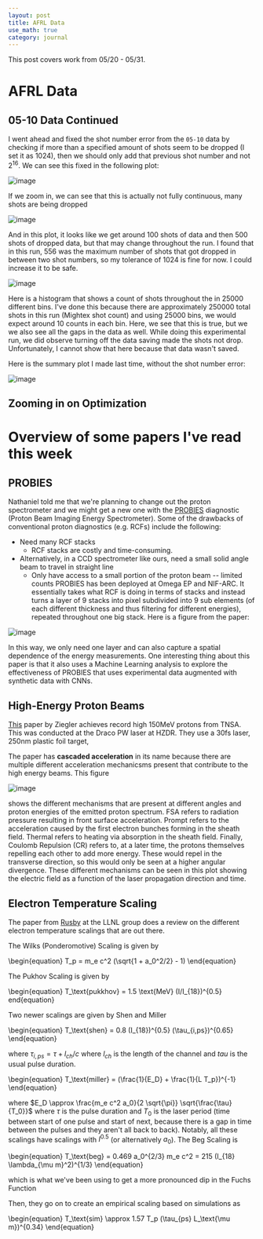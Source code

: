 ```yaml
---
layout: post
title: AFRL Data
use_math: true
category: journal
---
```


This post covers work from 05/20 - 05/31. 

# AFRL Data

## 05-10 Data Continued
I went ahead and fixed the shot number error from the `05-10` data by checking if more than a specified amount of shots seem to be dropped (I set it as 1024), then we should only add that previous shot number and not $2^{16}$. We can see this fixed in the following plot:

![image](https://github.com/ronak-n-desai/ronak-n-desai.github.io/assets/98538788/542345f1-4096-411e-a064-7f6a904de5b8)

If we zoom in, we can see that this is actually not fully continuous, many shots are being dropped

![image](https://github.com/ronak-n-desai/ronak-n-desai.github.io/assets/98538788/cdab82f5-6dce-4524-940a-d112ff4cee7e)

And in this plot, it looks like we get around 100 shots of data and then 500 shots of dropped data, but that may change throughout the run. I found that in this run, 556 was the maximum number of shots that got dropped in between two shot numbers, so my tolerance of 1024 is fine for now. I could increase it to be safe.

![image](https://github.com/ronak-n-desai/ronak-n-desai.github.io/assets/98538788/6df10cbf-e51c-461b-a24d-4e6be77c0f1f)

Here is a histogram that shows a count of shots throughout the in 25000 different bins. I've done this because there are approximately 250000 total shots in this run (Mightex shot count) and using 25000 bins, we would expect around 10 counts in each bin. 
Here, we see that this is true, but we we also see all the gaps in the data as well. While doing this experimental run, we did observe turning off the data saving made the shots not drop. Unfortunately, I cannot show that here because that data wasn't saved. 

Here is the summary plot I made last time, without the shot number error: 

![image](https://github.com/ronak-n-desai/ronak-n-desai.github.io/assets/98538788/ea01ea41-2f0d-416b-8dc3-367e9b52f598)

## Zooming in on Optimization


# Overview of some papers I've read this week

## PROBIES

Nathaniel told me that we're planning to change out the proton spectrometer and we might get a new one with the [PROBIES](https://pubs.aip.org/aip/rsi/article/94/2/023507/2869320/A-flexible-proton-beam-imaging-energy-spectrometer) diagnostic (Proton Beam Imaging Energy Spectrometer). Some of the drawbacks of conventional proton diagnostics (e.g. RCFs) include the following:
- Need many RCF stacks
  + RCF stacks are costly and time-consuming. 
- Alternatively, in a CCD spectrometer like ours, need a small solid angle beam to travel in straight line
  + Only have access to a small portion of the proton beam -- limited counts
PROBIES has been deployed at Omega EP and NIF-ARC. It essentially takes what RCF is doing in terms of stacks and instead turns a layer of 9 stacks into pixel subdivided into 9 sub elements (of each different thickness and thus filtering for different energies), repeated throughout one big stack. Here is a figure from the paper: 

![image](https://github.com/ronak-n-desai/ronak-n-desai.github.io/assets/98538788/8d0fbcd6-a2e9-45d8-aeaa-8304b06e4a92)

In this way, we only need one layer and can also capture a spatial dependence of the energy measurements. One interesting thing about this paper is that it also uses a Machine Learning analysis to explore the effectiveness of PROBIES that uses experimental data augmented with synthetic data with CNNs. 

## High-Energy Proton Beams

[This](https://www.nature.com/articles/s41567-024-02505-0) paper by Ziegler achieves record high 150MeV protons from TNSA. This was conducted at the Draco PW laser at HZDR. They use a 30fs laser, 250nm plastic foil target, 

The paper has **cascaded acceleration** in its name because there are multiple different acceleration mechanicsms present that contribute to the high energy beams. This figure

![image](https://github.com/ronak-n-desai/ronak-n-desai.github.io/assets/98538788/92c47de3-c6fe-446e-931d-9f060312cc49)

shows the different mechanisms that are present at different angles and proton energies of the emitted proton spectrum. FSA refers to radiation pressure resulting in front surface acceleration. Prompt refers to the acceleration caused by the first electron bunches forming in the sheath field.  Thermal refers to heating via absorption in the sheath field. Finally, Coulomb Repulsion (CR) refers to, at a later time, the protons themselves repelling each other to add more energy. These would repel in the transverse direction, so this would only be seen at a higher angular divergence. These different mechanisms can be seen in this plot showing the electric field as a function of the laser propagation direction and time. 

## Electron Temperature Scaling

The paper from [Rusby](https://pubs.aip.org/aip/pop/article/31/4/040503/3284907/Review-and-meta-analysis-of-electron-temperatures) at the LLNL group does a review on the different electron temperature scalings that are out there. 

The Wilks (Ponderomotive) Scaling is given by 

\begin{equation}
T_p = m_e c^2 (\sqrt{1 + a_0^2/2} - 1)
\end{equation}

The Pukhov Scaling is given by 

\begin{equation}
T_\text{pukkhov} = 1.5 \text{MeV} (I/I_{18})^{0.5}
end{equation}

Two newer scalings are given by Shen and Miller

\begin{equation}
  T_\text{shen} = 0.8 (I_{18})^{0.5} (\tau_{i,ps})^{0.65}
\end{equation}

where $\tau_{i,ps} = \tau + l_{ch}/c$ where $l_{ch}$ is the length of the channel and $tau$ is the usual pulse duration.

\begin{equation}
  T_\text{miller} = (\frac{1}{E_D} + \frac{1}{L T_p})^{-1}
\end{equation}

where $E_D \approx \frac{m_e c^2 a_0}{2 \sqrt{\pi}} \sqrt{\frac{\tau}{T_0}}$ where $\tau$ is the pulse duration and $T_0$ is the laser period (time between start of one pulse and start of next, because there is a gap in time between the pulses and they aren't all back to back). Notably, all these scalings have scalings with $I^{0.5}$ (or alternatively $a_0$). The Beg Scaling is 

\begin{equation}
  T_\text{beg} = 0.469 a_0^{2/3} m_e c^2 = 215 (I_{18} \lambda_{\mu m}^2)^{1/3}
\end{equation}

which is what we've been using to get a more pronounced dip in the Fuchs Function

Then, they go on to create an empirical scaling based on simulations as 

\begin{equation}
  T_\text{sim} \approx 1.57 T_p (\tau_{ps} L_\text{\mu m})^{0.34}
\end{equation}








